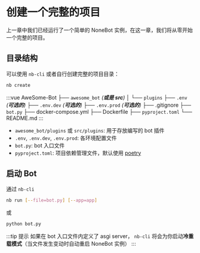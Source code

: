 # 创建一个完整的项目

上一章中我们已经运行了一个简单的 NoneBot 实例，在这一章，我们将从零开始一个完整的项目。

## 目录结构

可以使用 `nb-cli` 或者自行创建完整的项目目录：

```bash
nb create
```

<!-- prettier-ignore-start -->
:::vue
AweSome-Bot
├── `awesome_bot` _(**或是 src**)_
│   └── `plugins`
├── `.env` _(**可选的**)_
├── `.env.dev` _(**可选的**)_
├── `.env.prod` _(**可选的**)_
├── .gitignore
├── `bot.py`
├── docker-compose.yml
├── Dockerfile
├── `pyproject.toml`
└── README.md
:::
<!-- prettier-ignore-end -->

- `awesome_bot/plugins` 或 `src/plugins`: 用于存放编写的 bot 插件
- `.env`, `.env.dev`, `.env.prod`: 各环境配置文件
- `bot.py`: bot 入口文件
- `pyproject.toml`: 项目依赖管理文件，默认使用 [poetry](https://python-poetry.org/)

## 启动 Bot

通过 `nb-cli`

```bash
nb run [--file=bot.py] [--app=app]
```

或

```bash
python bot.py
```

:::tip 提示
如果在 bot 入口文件内定义了 asgi server， `nb-cli` 将会为你启动**冷重载模式**（当文件发生变动时自动重启 NoneBot 实例）
:::
